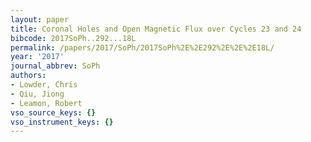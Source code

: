 ```yaml
---
layout: paper
title: Coronal Holes and Open Magnetic Flux over Cycles 23 and 24
bibcode: 2017SoPh..292...18L
permalink: /papers/2017/SoPh/2017SoPh%2E%2E292%2E%2E%2E18L/
year: '2017'
journal_abbrev: SoPh
authors:
- Lowder, Chris
- Qiu, Jiong
- Leamon, Robert
vso_source_keys: {}
vso_instrument_keys: {}
---
```

